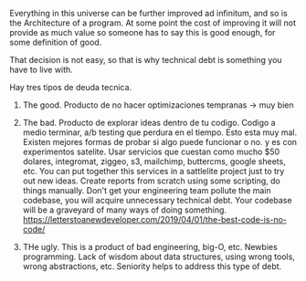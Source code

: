 Everything in this universe can be further improved ad infinitum, and so is the Architecture of a program.
At some point the cost of improving it will not provide as much value so someone has to say this is good enough, for some definition of good.

That decision is not easy, so that is why technical debt is something you have to live with.

Hay tres tipos de deuda tecnica.
1. The good. Producto de no hacer optimizaciones tempranas -> muy bien

2. The bad. Producto de explorar ideas dentro de tu codigo. Codigo a medio terminar,
a/b testing que perdura en el tiempo. Esto esta muy mal.
Existen mejores formas de probar si algo puede funcionar o no. y es con experimentos satelite.
Usar servicios que cuestan como mucho $50 dolares, integromat, ziggeo, s3, mailchimp, buttercms, google sheets, etc. You can put together this services in a sattlelite project just to try out new ideas. Create reports from scratch using some scripting, do things manually.
Don't get your engineering team pollute the main codebase, you will acquire unnecessary technical debt.
Your codebase will be a graveyard of many ways of doing something.
https://letterstoanewdeveloper.com/2019/04/01/the-best-code-is-no-code/

3. THe ugly. This is a product of bad engineering, big-O, etc. Newbies programming. Lack of wisdom about data structures, using wrong tools, wrong abstractions, etc. Seniority helps to address this type of debt.